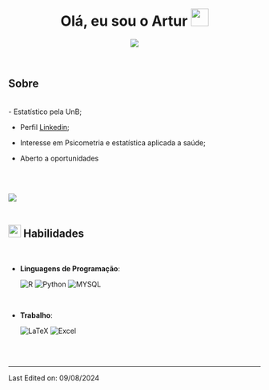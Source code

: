 
<h1 align="center"><b>Olá, eu sou o Artur </b><img src="https://media.giphy.com/media/hvRJCLFzcasrR4ia7z/giphy.gif" width="35"></h1>
<!--  -->
<p align="center">
  <a href="https://github.com/DenverCoder1/readme-typing-svg"><img src="https://readme-typing-svg.herokuapp.com?font=Time+New+Roman&color=cyan&size=25&center=true&vCenter=true&width=600&height=100&lines=Artur+Carvalho+de+Medeiros..;++;Estatístico,;Cientista+de+dados,;Em+busca+de+novos+conhecimentos"></a>
</p>


<br>



	
## **Sobre**

<br>
- Estatístico pela UnB;

- Perfil [Linkedin](https://www.linkedin.com/in/artur-carvalho-de-medeiros/);

- Interesse em Psicometria e estatística aplicada a saúde;

- Aberto a oportunidades


<br><br>

<img src="https://user-images.githubusercontent.com/73097560/115834477-dbab4500-a447-11eb-908a-139a6edaec5c.gif"><br><br>

## <img src="https://media2.giphy.com/media/QssGEmpkyEOhBCb7e1/giphy.gif?cid=ecf05e47a0n3gi1bfqntqmob8g9aid1oyj2wr3ds3mg700bl&rid=giphy.gif" width ="25"><b> Habilidades</b>
<br>

<p align="center">

- **Linguagens de Programação**:
    
    ![R](https://img.shields.io/badge/R-276DC3?style=for-the-badge&logo=r&logoColor=white)
    ![Python](https://img.shields.io/badge/Python%20-%2314354C.svg?style=for-the-badge&logo=python&logoColor=white)
    ![MYSQL](https://img.shields.io/badge/MySQL-005C84?style=for-the-badge&logo=mysql&logoColor=white)
	
<br>   
    
- **Trabalho**:

   ![LaTeX](https://img.shields.io/badge/Overleaf-47A141?style=for-the-badge&logo=Overleaf&logoColor=white)
   ![Excel](https://img.shields.io/badge/Microsoft_Excel-217346?style=for-the-badge&logo=microsoft-excel&logoColor=white)

</p>

<br>
<br>

---

Last Edited on: 09/08/2024
